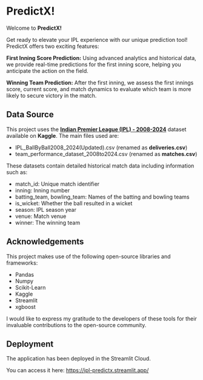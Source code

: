 # PredictX!

Welcome to __PredictX!__

Get ready to elevate your IPL experience with our unique prediction tool! PredictX offers two exciting features:

__First Inning Score Prediction:__ Using advanced analytics and historical data, we provide real-time predictions for the first inning score, helping you anticipate the action on the field.

__Winning Team Prediction:__ After the first inning, we assess the first innings score, current score, and match dynamics to evaluate which team is more likely to secure victory in the match.


## Data Source


This project uses the [__Indian Premier League (IPL) - 2008-2024__](https://www.kaggle.com/datasets/saiprudvirajy/indian-premier-league-ipl-2008-2024) dataset available on __Kaggle__. The main files used are:

- IPL_BallByBall2008_2024(Updated).csv (renamed as __deliveries.csv__)
- team_performance_dataset_2008to2024.csv (renamed as __matches.csv__)

These datasets contain detailed historical match data including information such as:

- match_id: Unique match identifier
- inning: Inning number
- batting_team, bowling_team: Names of the batting and bowling teams
- is_wicket: Whether the ball resulted in a wicket
- season: IPL season year
- venue: Match venue
- winner: The winning team
## Acknowledgements

This project makes use of the following open-source libraries and frameworks:

- Pandas
- Numpy
- Scikit-Learn
- Kaggle
- Streamlit
- xgboost

I would like to express my gratitude to the developers of these tools for their invaluable contributions to the open-source community.


## Deployment
The application has been deployed in the Streamlit Cloud.

You can access it here: https://ipl-predictx.streamlit.app/
